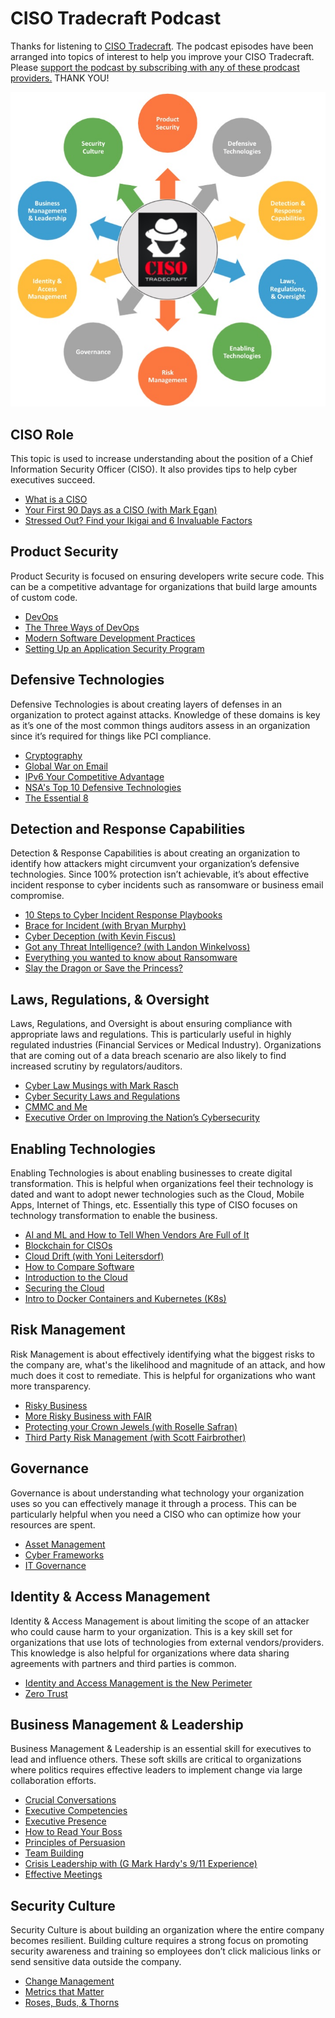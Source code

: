 # CISO Tradecraft Podcast
Thanks for listening to [CISO Tradecraft](https://www.cisotradecraft.com/).  The podcast episodes have been arranged into topics of interest to help you improve your CISO Tradecraft.  Please [support the podcast by subscribing with any of these prodcast providers.](https://linktr.ee/cisotradecraft) THANK YOU!

<img src=images/CISOTradecraftTopics.jpg>
                                                                  
## CISO Role
This topic is used to increase understanding about the position of a Chief Information Security Officer (CISO).  It also provides tips to help cyber executives succeed.
- [What is a CISO](https://cisotradecraft.podbean.com/e/ciso-tradecraft-what-is-a-ciso/)
- [Your First 90 Days as a CISO (with Mark Egan)](https://cisotradecraft.podbean.com/e/ciso-tradecraft-your-first-90-days-as-a-ciso-with-mark-egan/)
- [Stressed Out? Find your Ikigai and 6 Invaluable Factors](https://cisotradecraft.podbean.com/e/ciso-tradecraft-stressed-out-find-your-ikigai-and-6-invaluable-factors/)
## Product Security
Product Security is focused on ensuring developers write secure code.  This can be a competitive advantage for organizations that build large amounts of custom code.
- [DevOps](https://cisotradecraft.podbean.com/e/ciso-tradecraft-devops/)
- [The Three Ways of DevOps](https://cisotradecraft.podbean.com/e/ciso-tradecraft-the-three-ways-of-devops/)
- [Modern Software Development Practices](https://cisotradecraft.podbean.com/e/ciso-tradecraft-modern-software-development-practices/)
- [Setting Up an Application Security Program](https://cisotradecraft.podbean.com/e/ciso-tradecraft-setting-up-an-application-security-program/)
## Defensive Technologies
Defensive Technologies is about creating layers of defenses in an organization to protect against attacks.  Knowledge of these domains is key as it’s one of the most common things auditors assess in an organization since it’s required for things like PCI compliance.
- [Cryptography](https://cisotradecraft.podbean.com/e/ciso-tradecraft-cryptography/)
- [Global War on Email](https://cisotradecraft.podbean.com/e/ciso-tradecraft-global-war-on-email/)
- [IPv6 Your Competitive Advantage](https://cisotradecraft.podbean.com/e/ciso-tradecraft-ipv6-your-competitive-advantage/)
- [NSA's Top 10 Defensive Technologies](https://cisotradecraft.podbean.com/e/ciso-tradecraft-nsas-top-10-cybersecurity-mitigation-strategies/)
- [The Essential 8](https://cisotradecraft.podbean.com/e/ciso-tradecraft-the-essential-eight/)
## Detection and Response Capabilities
Detection & Response Capabilities is about creating an organization to identify how attackers might circumvent your organization’s defensive technologies.  Since 100% protection isn’t achievable, it’s about effective incident response to cyber incidents such as ransomware or business email compromise.
- [10 Steps to Cyber Incident Response Playbooks](https://cisotradecraft.podbean.com/e/10-steps-to-cyber-incident-response-playbooks/)
- [Brace for Incident (with Bryan Murphy)](https://cisotradecraft.podbean.com/e/ciso-tradecraft-brace-for-incident-with-bryan-murphy/)
- [Cyber Deception (with Kevin Fiscus)](https://cisotradecraft.podbean.com/e/ciso-tradecraft-cyber-deception-with-kevin-fiscus/)
- [Got any Threat Intelligence? (with Landon Winkelvoss)](https://cisotradecraft.podbean.com/e/ciso-tradecraft-got-any-threat-intelligence/)
- [Everything you wanted to know about Ransomware](https://cisotradecraft.podbean.com/e/ciso-tradecraft-everything-you-wanted-to-know-about-ransomware/)
- [Slay the Dragon or Save the Princess?](https://cisotradecraft.podbean.com/e/ciso-tradecraft-slay-the-dragon-or-save-the-princess/)
## Laws, Regulations, & Oversight
Laws, Regulations, and Oversight is about ensuring compliance with appropriate laws and regulations.  This is particularly useful in highly regulated industries (Financial Services or Medical Industry).  Organizations that are coming out of a data breach scenario are also likely to find increased scrutiny by regulators/auditors.
- [Cyber Law Musings with Mark Rasch](https://cisotradecraft.podbean.com/e/cyberlaw-musings-with-mark-rasch/)
- [Cyber Security Laws and Regulations](https://cisotradecraft.podbean.com/e/ciso-tradecraft-cyber-security-laws/)
- [CMMC and Me](https://cisotradecraft.podbean.com/e/ciso-tradecraft-cmmc-and-me/)
- [Executive Order on Improving the Nation’s Cybersecurity](https://cisotradecraft.podbean.com/e/ciso-tradecraft-executive-order-on-cyber-security/)
## Enabling Technologies
Enabling Technologies is about enabling businesses to create digital transformation.  This is helpful when organizations feel their technology is dated and want to adopt newer technologies such as the Cloud, Mobile Apps, Internet of Things, etc.  Essentially this type of CISO focuses on technology transformation to enable the business.
- [AI and ML and How to Tell When Vendors Are Full of It](https://cisotradecraft.podbean.com/e/ciso-tradecraft-ai-and-ml-and-how-to-tell-when-vendors-are-full-of-it/)
- [Blockchain for CISOs](https://cisotradecraft.podbean.com/e/ciso-tradecraft-blockchain/)
- [Cloud Drift (with Yoni Leitersdorf)](https://cisotradecraft.podbean.com/e/ciso-tradecraft-cloud-drift-with-yoni-leitersdorf/)
- [How to Compare Software](https://cisotradecraft.podbean.com/e/ciso-tradecraft-how-to-compare-software/)
- [Introduction to the Cloud](https://cisotradecraft.podbean.com/e/ciso-tradecraft-introduction-to-the-cloud/)
- [Securing the Cloud](https://cisotradecraft.podbean.com/e/ciso-tradecraft-securing-the-cloud/)
- [Intro to Docker Containers and Kubernetes (K8s)](https://cisotradecraft.podbean.com/e/ciso-tradecraft-intro-to-docker-containers-and-kubernetes-k8s/)
## Risk Management
Risk Management is about effectively identifying what the biggest risks to the company are, what's the likelihood and magnitude of an attack, and how much does it cost to remediate.  This is helpful for organizations who want more transparency.
- [Risky Business](https://cisotradecraft.podbean.com/e/ciso-tradecraft-risky-business/)
- [More Risky Business with FAIR](https://cisotradecraft.podbean.com/e/ciso-tradecraft-more-risky-business/)
- [Protecting your Crown Jewels (with Roselle Safran)](https://cisotradecraft.podbean.com/e/ciso-tradecraft-protecting-your-crown-jewels-with-roselle-safran/)
- [Third Party Risk Management (with  Scott Fairbrother)](https://cisotradecraft.podbean.com/e/ciso-tradecraft-third-party-risk-management/)
## Governance
Governance is about understanding what technology your organization uses so you can effectively manage it through a process.  This can be particularly helpful when you need a CISO who can optimize how your resources are spent.
- [Asset Management](https://cisotradecraft.podbean.com/e/ciso-tradecraft-asset-management/)
- [Cyber Frameworks](https://cisotradecraft.podbean.com/e/ciso-tradecraft-cyber-frameworks/)
- [IT Governance](https://cisotradecraft.podbean.com/e/ciso-tradecraft-it-governance/)
## Identity & Access Management
Identity & Access Management is about limiting the scope of an attacker who could cause harm to your organization.  This is a key skill set for organizations that use lots of technologies from external vendors/providers. This knowledge is also helpful for organizations where data sharing agreements with partners and third parties is common.
- [Identity and Access Management is the New Perimeter](https://cisotradecraft.podbean.com/e/identity-and-access-management-is-the-new-perimeter/)
- [Zero Trust](https://cisotradecraft.podbean.com/e/ciso-tradecraft-zero-trust/)
## Business Management & Leadership
Business Management & Leadership is an essential skill for executives to lead and influence others.  These soft skills are critical to organizations where politics requires effective leaders to implement change via large collaboration efforts.  
- [Crucial Conversations](https://cisotradecraft.podbean.com/e/ciso-tradecraft-crucial-conversations/)
- [Executive Competencies](https://cisotradecraft.podbean.com/e/ciso-tradecraft-executive-competencies/)
- [Executive Presence](https://cisotradecraft.podbean.com/e/ciso-tradecraft-executive-presence/)
- [How to Read Your Boss](https://cisotradecraft.podbean.com/e/ciso-tradecraft-change-the-way-you-persuade/)
- [Principles of Persuasion](https://cisotradecraft.podbean.com/e/ciso-tradecraft-principles-of-persuasion/)
- [Team Building](https://cisotradecraft.podbean.com/e/ciso-tradecraft-team-building/)
- [Crisis Leadership with (G Mark Hardy's 9/11 Experience)](https://cisotradecraft.podbean.com/e/ciso-tradecraft-crisis-leadership-with-g-mark-hardy-s-911-experience/)
- [Effective Meetings](https://cisotradecraft.podbean.com/e/ciso-tradecraft-effective-meetings/)
## Security Culture
Security Culture is about building an organization where the entire company becomes resilient.  Building culture requires a strong focus on promoting security awareness and training so employees don’t click malicious links or send sensitive data outside the company.
- [Change Management](https://cisotradecraft.podbean.com/e/ciso-tradecraft-change-management/)
- [Metrics that Matter](https://cisotradecraft.podbean.com/e/ciso-tradecraft-metrics-that-matter/)
- [Roses, Buds, & Thorns](https://cisotradecraft.podbean.com/e/ciso-tradecraft-roses-buds-thorns/)
